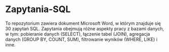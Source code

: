 # Zapytania-SQL
To repozytorium zawiera dokument Microsoft Word, w którym znajduje się 30 zapytań SQL. Zapytania obejmują różne aspekty pracy z bazami danych, w tym:  pobieranie danych (SELECT), łączenie tabel (JOIN), agregacja danych (GROUP BY, COUNT, SUM), filtrowanie wyników (WHERE, LIKE) i inne.
